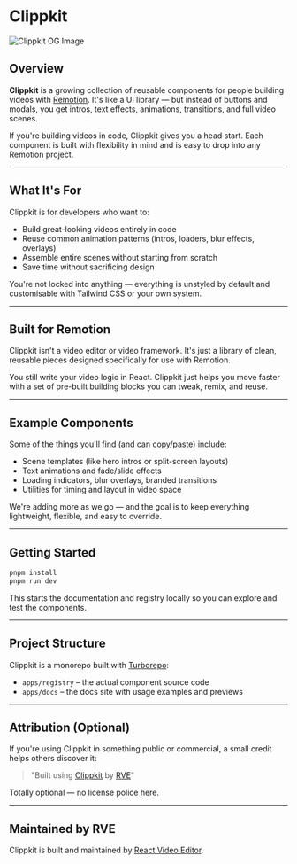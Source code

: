 # Clippkit

![Clippkit OG Image](https://clippkit.com/og.png)

## Overview

**Clippkit** is a growing collection of reusable components for people building videos with [Remotion](https://remotion.dev). It's like a UI library — but instead of buttons and modals, you get intros, text effects, animations, transitions, and full video scenes.

If you're building videos in code, Clippkit gives you a head start. Each component is built with flexibility in mind and is easy to drop into any Remotion project.

---

## What It's For

Clippkit is for developers who want to:

- Build great-looking videos entirely in code
- Reuse common animation patterns (intros, loaders, blur effects, overlays)
- Assemble entire scenes without starting from scratch
- Save time without sacrificing design

You're not locked into anything — everything is unstyled by default and customisable with Tailwind CSS or your own system.

---

## Built for Remotion

Clippkit isn't a video editor or video framework. It's just a library of clean, reusable pieces designed specifically for use with Remotion.

You still write your video logic in React. Clippkit just helps you move faster with a set of pre-built building blocks you can tweak, remix, and reuse.

---

## Example Components

Some of the things you'll find (and can copy/paste) include:

- Scene templates (like hero intros or split-screen layouts)
- Text animations and fade/slide effects
- Loading indicators, blur overlays, branded transitions
- Utilities for timing and layout in video space

We're adding more as we go — and the goal is to keep everything lightweight, flexible, and easy to override.

---

## Getting Started

```bash
pnpm install
pnpm run dev
```

This starts the documentation and registry locally so you can explore and test the components.

---

## Project Structure

Clippkit is a monorepo built with [Turborepo](https://turbo.build):

- `apps/registry` – the actual component source code
- `apps/docs` – the docs site with usage examples and previews

---

## Attribution (Optional)

If you're using Clippkit in something public or commercial, a small credit helps others discover it:

> "Built using [Clippkit](https://clippkit.com) by [RVE](https://github.com/reactvideoeditor)"

Totally optional — no license police here.

---

## Maintained by RVE

Clippkit is built and maintained by [React Video Editor](https://reactvideoeditor.com).
